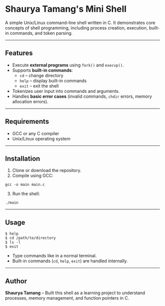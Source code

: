 # Shaurya Tamang's Mini Shell

A simple Unix/Linux command-line shell written in C. It demonstrates core concepts of shell programming, including process creation, execution, built-in commands, and token parsing.

---

## Features

- Execute **external programs** using `fork()` and `execvp()`.
- Supports **built-in commands**:
  - `cd` – change directory
  - `help` – display built-in commands
  - `exit` – exit the shell
- Tokenizes user input into commands and arguments.
- Handles **basic error cases** (invalid commands, `chdir` errors, memory allocation errors).

---

## Requirements

- GCC or any C compiler
- Unix/Linux operating system

---

## Installation

1. Clone or download the repository.
2. Compile using GCC:

```
gcc -o main main.c
```
3. Run the shell:
```
./main
```

---

## Usage

```
$ help
$ cd /path/to/directory
$ ls -l
$ exit
```
* Type commands like in a normal terminal.
* Built-in commands (`cd`, `help`, `exit`) are handled internally.

---

## Author

 **Shaurya Tamang**  – Built this shell as a learning project to understand processes, memory management, and function pointers in C.
